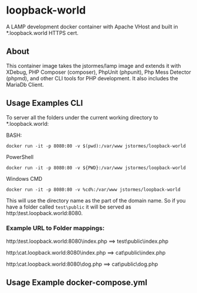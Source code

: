 # loopback-world
A LAMP development docker container with Apache VHost and built in *.loopback.world HTTPS cert.
 
 ## About
 
 This container image takes the jstormes/lamp image and extends it with XDebug, PHP Composer (composer), PhpUnit 
 (phpunit), Php Mess Detector (phpmd), and other CLI tools for PHP development.  It also includes the MariaDb Client.
 
 ## Usage Examples CLI
 
 To server all the folders under the current working directory to *.loopback.world:
 
 BASH:
 
 ```docker run -it -p 8080:80 -v $(pwd):/var/www jstormes/loopback-world```
 
 PowerShell
 
 ```docker run -it -p 8080:80 -v ${PWD}:/var/www jstormes/loopback-world```
 
 Windows CMD
 
 ```docker run -it -p 8080:80 -v %cd%:/var/www jstormes/loopback-world```
 
 
 This will use the directory name as the part of the domain name.  So if you have a folder called ```test\public``` 
 it will be served as http:\\test.loopback.world:8080.  
 
 ### Example URL to Folder mappings:
 
 http:\\test.loopback.world:8080\index.php  ==> test\public\index.php
 
 http:\\cat.loopback.world:8080\index.php ==> cat\public\index.php
 
 http:\\cat.loopback.world:8080\dog.php ==> cat\public\dog.php
 
 
 ## Usage Example docker-compose.yml
 
 